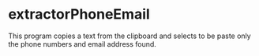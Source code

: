 # extractorPhoneEmail
This program copies a text from the clipboard and selects to be paste only the phone numbers and email address found.
